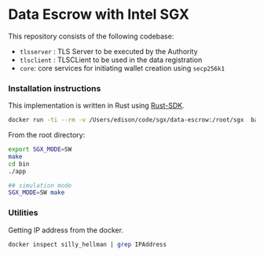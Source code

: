 # Data Escrow with Intel SGX

This repository consists of the following codebase:
* `tlsserver` : TLS Server to be executed by the Authority
* `tlsclient` : TLSCLient to be used in the data registration
* `core`: core services for initiating wallet creation using `secp256k1`


### Installation instructions

This implementation is written in Rust using [Rust-SDK](https://github.com/apache/incubator-teaclave-sgx-sdk).

```bash
docker run -ti --rm -v /Users/edison/code/sgx/data-escrow:/root/sgx  baiduxlab/sgx-rust
```

From the root directory:
```bash
export SGX_MODE=SW
make
cd bin
./app 

## simulation mode 
SGX_MODE=SW make
```

### Utilities

Getting IP address from the docker.

```bash
docker inspect silly_hellman | grep IPAddress
```